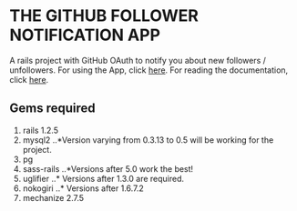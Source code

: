 # THE GITHUB FOLLOWER NOTIFICATION APP
A rails project with GitHub OAuth to notify you about new followers / unfollowers. For using the App, click [here](http://github-follow.herokuapp.com/). For reading the documentation, click [here](https://athityakumar.github.io/blog/posts/GitHub_Follower_Notification_App/).
## Gems required 
1. rails 1.2.5
2. mysql2
..*Version varying from 0.3.13 to 0.5 will be working for the project.
3. pg
4. sass-rails
..*Versions after 5.0 work the best!
5. uglifier
..* Versions after 1.3.0 are required.
6. nokogiri 
..* Versions after 1.6.7.2
7. mechanize 2.7.5
